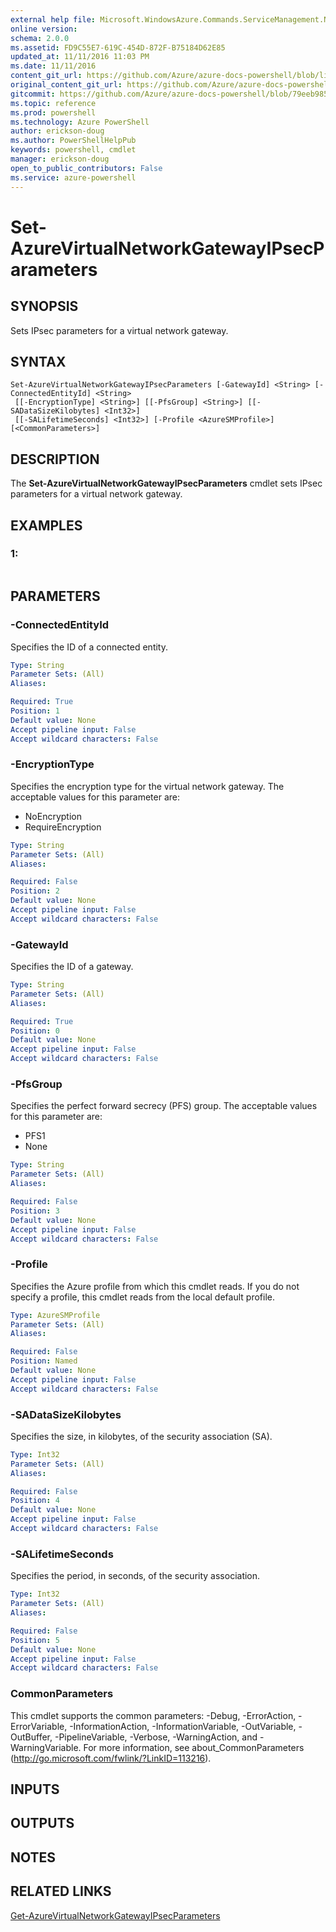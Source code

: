 ```yaml
---
external help file: Microsoft.WindowsAzure.Commands.ServiceManagement.Network.dll-Help.xml
online version: 
schema: 2.0.0
ms.assetid: FD9C55E7-619C-454D-872F-B75184D62E85
updated_at: 11/11/2016 11:03 PM
ms.date: 11/11/2016
content_git_url: https://github.com/Azure/azure-docs-powershell/blob/live/azureps-cmdlets-docs/ServiceManagement/Azure.Networking/v1.6.1/Set-AzureVirtualNetworkGatewayIPsecParameters.md
original_content_git_url: https://github.com/Azure/azure-docs-powershell/blob/live/azureps-cmdlets-docs/ServiceManagement/Azure.Networking/v1.6.1/Set-AzureVirtualNetworkGatewayIPsecParameters.md
gitcommit: https://github.com/Azure/azure-docs-powershell/blob/79eeb985ea480979357fb4695832a0c3d29a48bf/azureps-cmdlets-docs/ServiceManagement/Azure.Networking/v1.6.1/Set-AzureVirtualNetworkGatewayIPsecParameters.md
ms.topic: reference
ms.prod: powershell
ms.technology: Azure PowerShell
author: erickson-doug
ms.author: PowerShellHelpPub
keywords: powershell, cmdlet
manager: erickson-doug
open_to_public_contributors: False
ms.service: azure-powershell
---
```


# Set-AzureVirtualNetworkGatewayIPsecParameters

## SYNOPSIS
Sets IPsec parameters for a virtual network gateway.

## SYNTAX

```
Set-AzureVirtualNetworkGatewayIPsecParameters [-GatewayId] <String> [-ConnectedEntityId] <String>
 [[-EncryptionType] <String>] [[-PfsGroup] <String>] [[-SADataSizeKilobytes] <Int32>]
 [[-SALifetimeSeconds] <Int32>] [-Profile <AzureSMProfile>] [<CommonParameters>]
```

## DESCRIPTION
The **Set-AzureVirtualNetworkGatewayIPsecParameters** cmdlet sets IPsec parameters for a virtual network gateway.

## EXAMPLES

### 1:
```

```

## PARAMETERS

### -ConnectedEntityId
Specifies the ID of a connected entity.

```yaml
Type: String
Parameter Sets: (All)
Aliases: 

Required: True
Position: 1
Default value: None
Accept pipeline input: False
Accept wildcard characters: False
```

### -EncryptionType
Specifies the encryption type for the virtual network gateway.
The acceptable values for this parameter are:

- NoEncryption
- RequireEncryption

```yaml
Type: String
Parameter Sets: (All)
Aliases: 

Required: False
Position: 2
Default value: None
Accept pipeline input: False
Accept wildcard characters: False
```

### -GatewayId
Specifies the ID of a gateway.

```yaml
Type: String
Parameter Sets: (All)
Aliases: 

Required: True
Position: 0
Default value: None
Accept pipeline input: False
Accept wildcard characters: False
```

### -PfsGroup
Specifies the perfect forward secrecy (PFS) group.
The acceptable values for this parameter are:

- PFS1
- None

```yaml
Type: String
Parameter Sets: (All)
Aliases: 

Required: False
Position: 3
Default value: None
Accept pipeline input: False
Accept wildcard characters: False
```

### -Profile
Specifies the Azure profile from which this cmdlet reads. 
If you do not specify a profile, this cmdlet reads from the local default profile.

```yaml
Type: AzureSMProfile
Parameter Sets: (All)
Aliases: 

Required: False
Position: Named
Default value: None
Accept pipeline input: False
Accept wildcard characters: False
```

### -SADataSizeKilobytes
Specifies the size, in kilobytes, of the security association (SA).

```yaml
Type: Int32
Parameter Sets: (All)
Aliases: 

Required: False
Position: 4
Default value: None
Accept pipeline input: False
Accept wildcard characters: False
```

### -SALifetimeSeconds
Specifies the period, in seconds, of the security association.

```yaml
Type: Int32
Parameter Sets: (All)
Aliases: 

Required: False
Position: 5
Default value: None
Accept pipeline input: False
Accept wildcard characters: False
```

### CommonParameters
This cmdlet supports the common parameters: -Debug, -ErrorAction, -ErrorVariable, -InformationAction, -InformationVariable, -OutVariable, -OutBuffer, -PipelineVariable, -Verbose, -WarningAction, and -WarningVariable. For more information, see about_CommonParameters (http://go.microsoft.com/fwlink/?LinkID=113216).

## INPUTS

## OUTPUTS

## NOTES

## RELATED LINKS

[Get-AzureVirtualNetworkGatewayIPsecParameters](xref:ServiceManagement/Azure.Networking/v1.6.1/Get-AzureVirtualNetworkGatewayIPsecParameters.md)


